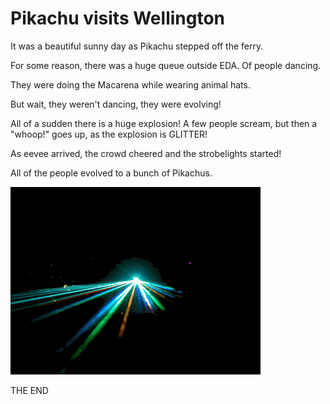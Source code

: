 # Pikachu visits Wellington

It was a beautiful sunny day as Pikachu stepped off the ferry.

For some reason, there was a huge queue outside EDA. Of people dancing.

They were doing the Macarena while wearing animal hats.

But wait, they weren't dancing, they were evolving!

All of a sudden there is a huge explosion! A few people scream, but then a "whoop!" goes up, as the explosion is GLITTER!

As eevee arrived, the crowd cheered and the strobelights started!

All of the people evolved to a bunch of Pikachus.

![Alt Text](https://github.com/freenat/pikachu/blob/master/1b.8063817.gif)

THE END
